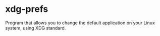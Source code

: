 # xdg-prefs

Program that allows you to change the default application on your Linux system, using XDG standard.
